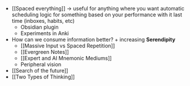 
- [[Spaced everything]] -> useful for anything where you want automatic scheduling logic for something based on your performance with it last time (inboxes, habits, etc)
	- Obsidian plugin
	- Experiments in Anki
- How can we consume information better? + increasing **Serendipity**
	- [[Massive Input vs Spaced Repetition]]
	- [[Evergreen Notes]]
	- [[Expert and AI Mnemonic Mediums]]
	- Peripheral vision
- [[Search of the future]]
- [[Two Types of Thinking]]